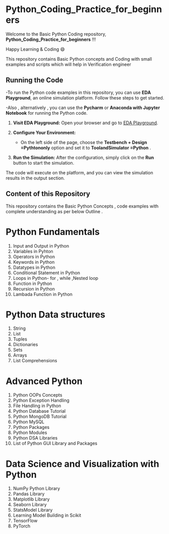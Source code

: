 # Python_Coding_Practice_for_beginners

Welcome to the Basic Python Coding repository, **Python_Coding_Practice_for_beginners** !!! 

Happy Learning & Coding 😄 

This repository contains Basic Python concepts and Coding with small examples and scripts which will help in Verification engineer 

## Running the Code

-To run the Python code examples in this repository, you can use **EDA Playground**, an online simulation platform. Follow these steps to get started.

-Also , alternatively , you can use the **Pycharm** or **Anaconda with Jupyter Notebook** for running the Python code. 

1. **Visit EDA Playground:**
   Open your browser and go to [EDA Playground](https://www.edaplayground.com).

2. **Configure Your Environment:**
   - On the left side of the page, choose the **Testbench + Design =Pythtononly** option and set it to **ToolandSimulator =Python** .
  

3. **Run the Simulation:**
   After the configuration, simply click on the **Run** button to start the simulation.

The code will execute on the platform, and you can view the simulation results in the output section.

## Content of this Repository

This repository contains the Basic Python Concepts , code examples with complete understanding as per below Outline . 

# Python Fundamentals
  1. Input and Output in Python
  2. Variables in Pyhton
  3. Operators in Python
  4. Keywords in Python
  5. Datatypes in Python
  6. Conditional Statement in Python
  7. Loops in Python- for , while ,Nested loop
  8. Function in Python
  9. Recursion in Python
  10. Lambada Function in Python

# Python Data structures
  1. String
  2. List
  3. Tuples
  4. Dictionaries
  5. Sets
  6. Arrays
  7. List Comprehensions

# Advanced Python 
  1. Python OOPs Concepts
  2. Python Exception Handling
  3. File Handling in Python
  4. Python Database Tutorial
  5. Python MongoDB Tutorial
  6. Python MySQL
  7. Python Packages
  8. Python Modules
  9. Python DSA Libraries
 10. List of Python GUI Library and Packages

# Data Science and Visualization with Python
  1. NumPy Python Library
  2. Pandas Library
  3. Matplotlib Library
  4. Seaborn Library
  5. StatsModel Library
  6. Learning Model Building in Scikit
  7. TensorFlow 
  8. PyTorch 
